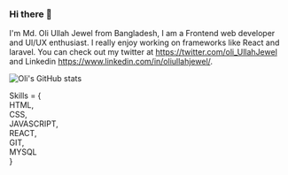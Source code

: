 ### Hi there 👋

I'm Md. Oli Ullah Jewel from Bangladesh, I am a Frontend web developer and UI/UX enthusiast. I really enjoy working on frameworks like React and laravel. You can check out my twitter at https://twitter.com/oli_UllahJewel and Linkedin https://www.linkedin.com/in/oliullahjewel/.

![Oli's GitHub stats](https://github-readme-stats.vercel.app/api?username=oliullahjewel96&show_icons=true&theme=dark)

Skills = {<br>
       HTML,<br>
       CSS,<br>
       JAVASCRIPT,<br>
       REACT,<br>
       GIT,<br>
       MYSQL <br>
  }
